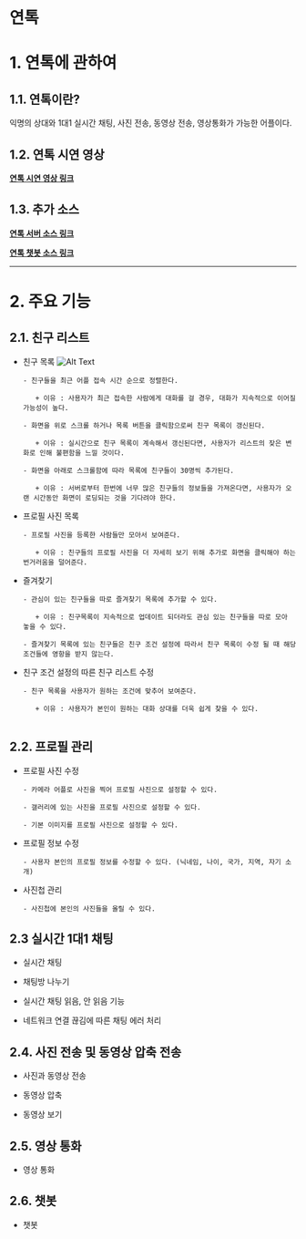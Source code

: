 연톡
======================

# 1. 연톡에 관하여
## 1.1. 연톡이란?
익명의 상대와 1대1 실시간 채팅, 사진 전송, 동영상 전송, 영상통화가 가능한 어플이다.


## 1.2. 연톡 시연 영상
[**연톡 시연 영상 링크**](http://52.79.51.149/yeontalk/uploads/yeontalk_testing.mp4)

## 1.3. 추가 소스
[**연톡 서버 소스 링크**](https://github.com/Kim-ChangSu/Yeontalk-Server_Source)

[**연톡 챗봇 소스 링크**](https://github.com/Kim-ChangSu/Yeontalk-Chatbot_Source)

****
# 2. 주요 기능
## 2.1. 친구 리스트
* 친구 목록
![Alt Text](http://52.79.51.149/yeontalk/uploads/userslist.gif)

    ```
    - 친구들을 최근 어플 접속 시간 순으로 정렬한다.

       + 이유 : 사용자가 최근 접속한 사람에게 대화를 걸 경우, 대화가 지속적으로 이어질 가능성이 높다.  

	- 화면을 위로 스크롤 하거나 목록 버튼을 클릭함으로써 친구 목록이 갱신된다.

	   + 이유 : 실시간으로 친구 목록이 계속해서 갱신된다면, 사용자가 리스트의 잦은 변화로 인해 불편함을 느낄 것이다.
    
    - 화면을 아래로 스크롤함에 따라 목록에 친구들이 30명씩 추가된다.

       + 이유 : 서버로부터 한번에 너무 많은 친구들의 정보들을 가져온다면, 사용자가 오랜 시간동안 화면이 로딩되는 것을 기다려야 한다.
    ```

* 프로필 사진 목록
    ```
    - 프로필 사진을 등록한 사람들만 모아서 보여준다.

       + 이유 : 친구들의 프로필 사진을 더 자세히 보기 위해 추가로 화면을 클릭해야 하는 번거러움을 덜어준다. 
    ```
    
* 즐겨찾기
	```
	- 관심이 있는 친구들을 따로 즐겨찾기 목록에 추가할 수 있다. 

       + 이유 : 친구목록이 지속적으로 업데이트 되더라도 관심 있는 친구들을 따로 모아 놓을 수 있다.

	- 즐겨찾기 목록에 있는 친구들은 친구 조건 설정에 따라서 친구 목록이 수정 될 때 해당 조건들에 영항을 받지 않는다. 
	```

* 친구 조건 설정의 따른 친구 리스트 수정

	```
	- 친구 목록을 사용자가 원하는 조건에 맞추어 보여준다. 

       + 이유 : 사용자가 본인이 원하는 대화 상대를 더욱 쉽게 찾을 수 있다. 
  		
	```

## 2.2. 프로필 관리

* 프로필 사진 수정
    ```
    - 카메라 어플로 사진을 찍어 프로필 사진으로 설정할 수 있다. 

    - 갤러리에 있는 사진을 프로필 사진으로 설정할 수 있다.

    - 기본 이미지를 프로필 사진으로 설정할 수 있다.
    ```

* 프로필 정보 수정
    ```
    - 사용자 본인의 프로필 정보를 수정할 수 있다. (닉네임, 나이, 국가, 지역, 자기 소개)
    ```
    

* 사진첩 관리
	```
	- 사진첩에 본인의 사진들을 올릴 수 있다.
	
	```

## 2.3 실시간 1대1 채팅

* 실시간 채팅
    

* 채팅방 나누기 
   

* 실시간 채팅 읽음, 안 읽음 기능
    

* 네트워크 연결 끊김에 따른 채팅 에러 처리


## 2.4. 사진 전송 및 동영상 압축 전송 

* 사진과 동영상 전송

* 동영상 압축

* 동영상 보기
	

## 2.5. 영상 통화

* 영상 통화
    

## 2.6. 챗봇

* 챗봇


